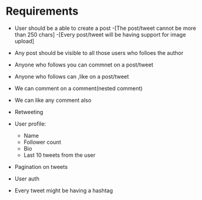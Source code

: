 # Requirements

- User should be a able to create a post
    -[The post/tweet cannot be more than 250 chars]
    -[Every post/tweet will be having support for image upload]

- Any post should be visible to all those users who folloes the author
- Anyone who follows you can commnet on a post/tweet
- Anyone who follows can ,like on a post/tweet
- We can comment on a comment(nested comment)
- We can like any comment also
- Retweeting


- User profile:
   - Name
   - Follower count
   - Bio
   - Last 10 tweets from the user


- Pagination on tweets
- User auth

- Every tweet might be having a hashtag



